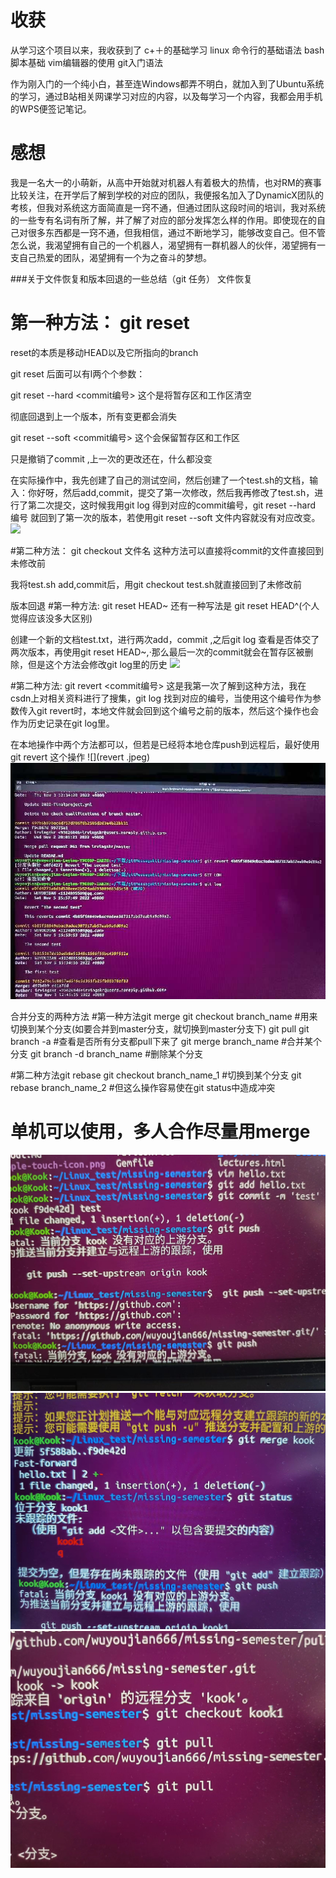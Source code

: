 # 收获

从学习这个项目以来，我收获到了
c+＋的基础学习
linux 命令行的基础语法
bash脚本基础
vim编辑器的使用
git入门语法

作为刚入门的一个纯小白，甚至连Windows都弄不明白，就加入到了Ubuntu系统的学习，通过B站相关网课学习对应的内容，以及每学习一个内容，我都会用手机的WPS便签记笔记。

# 感想
我是一名大一的小萌新，从高中开始就对机器人有着极大的热情，也对RM的赛事比较关注，在开学后了解到学校的对应的团队，我便报名加入了DynamicX团队的考核，但我对系统这方面简直是一窍不通，但通过团队这段时间的培训，我对系统的一些专有名词有所了解，并了解了对应的部分发挥怎么样的作用。即使现在的自己对很多东西都是一窍不通，但我相信，通过不断地学习，能够改变自己。但不管怎么说，我渴望拥有自己的一个机器人，渴望拥有一群机器人的伙伴，渴望拥有一支自己热爱的团队，渴望拥有一个为之奋斗的梦想。

###关于文件恢复和版本回退的一些总结（git 任务）
文件恢复
# 第一种方法： git reset
reset的本质是移动HEAD以及它所指向的branch

git reset 后面可以有l两个个参数：

git reset --hard <commit编号> 这个是将暂存区和工作区清空

彻底回退到上一个版本，所有变更都会消失

git reset --soft <commit编号> 这个会保留暂存区和工作区

只是撤销了commit ,上一次的更改还在，什么都没变

在实际操作中，我先创建了自己的测试空间，然后创建了一个test.sh的文档，输入：你好呀，然后add,commit，提交了第一次修改，然后我再修改了test.sh，进行了第二次提交，这时候我用git log 得到对应的commit编号，git reset --hard 编号 就回到了第一次的版本，若使用git reset --soft 文件内容就没有对应改变。
![](reset-hard.jpeg)

#第二种方法： git checkout 文件名
这种方法可以直接将commit的文件直接回到未修改前

我将test.sh add,commit后，用git checkout test.sh就直接回到了未修改前

版本回退
#第一种方法: git reset HEAD~
还有一种写法是 git reset HEAD^(个人觉得应该没多大区别)

创建一个新的文档test.txt，进行两次add，commit ,之后git log 查看是否体交了两次版本，再使用git reset HEAD~,·那么最后一次的commit就会在暂存区被删除，但是这个方法会修改git log里的历史
![](reset-head.jpeg)

#第二种方法: git revert <commit编号>
这是我第一次了解到这种方法，我在csdn上对相关资料进行了搜集，git log 找到对应的编号，当使用这个编号作为参数传入git revert时，本地文件就会回到这个编号之前的版本，然后这个操作也会作为历史记录在git log里。

在本地操作中两个方法都可以，但若是已经将本地仓库push到远程后，最好使用git revert 这个操作
![](revert .jpeg)
![](revert.jpeg)

合并分支的两种方法
#第一种方法git merge
git checkout branch_name #用来切换到某个分支(如要合并到master分支，就切换到master分支下)
git pull
git branch -a #查看是否所有分支都pull下来了
git merge branch_name #合并某个分支
git branch -d branch_name #删除某个分支



#第二种方法git rebase
git checkout branch_name_1  #切换到某个分支
git rebase branch_name_2  #但这么操作容易使在git status中造成冲突
# 单机可以使用，多人合作尽量用merge 
![](merge.jpeg)
![](merge1.jpeg)
![](merge2.jpeg)
